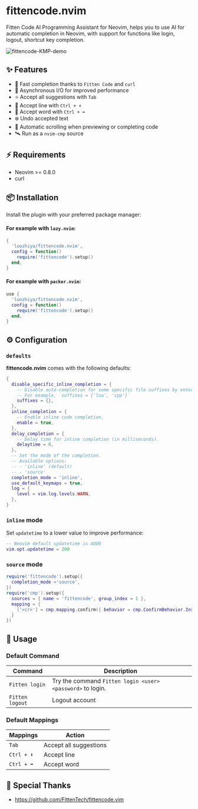 # fittencode.nvim

Fitten Code AI Programming Assistant for Neovim, helps you to use AI for automatic completion in Neovim, with support for functions like login, logout, shortcut key completion.

![fittencode-KMP-demo](https://github.com/luozhiya/fittencode.nvim/assets/90168447/d6fa4c66-f64b-4880-b7a9-4245226be0ac)

## ✨ Features

- 🚀 Fast completion thanks to `Fitten Code` and `curl`
- 🐛 Asynchronous I/O for improved performance
- ⭐️ Accept all suggestions with `Tab`
- 🧪 Accept line with `Ctrl + ⬇️`
- 🔎 Accept word with `Ctrl + ➡️`
- ❄️ Undo accepted text
- 🧨 Automatic scrolling when previewing or completing code
- 🛰️ Run as a `nvim-cmp` source

## ⚡️ Requirements

- Neovim >= 0.8.0
- curl

## 📦 Installation

Install the plugin with your preferred package manager:

#### For example with `lazy.nvim`:

```lua
{
  'luozhiya/fittencode.nvim',
  config = function()
    require('fittencode').setup()
  end,
}
```

#### For example with `packer.nvim`:

```lua
use {
  'luozhiya/fittencode.nvim',
  config = function()
    require('fittencode').setup()
  end,
}
```

## ⚙️ Configuration

### `defaults`

**fittencode.nvim** comes with the following defaults:

```lua
{
  disable_specific_inline_completion = {
    -- Disable auto-completion for some specific file suffixes by entering them below
    -- For example, `suffixes = {'lua', 'cpp'}`
    suffixes = {},
  },
  inline_completion = {
    -- Enable inline code completion.
    enable = true,
  },
  delay_completion = {
    -- Delay time for inline completion (in milliseconds).
    delaytime = 0,
  },
  -- Set the mode of the completion.
  -- Available options:
  -- - 'inline' (default)
  -- - 'source'
  completion_mode = 'inline',
  use_default_keymaps = true,
  log = {
    level = vim.log.levels.WARN,
  },
}
```

### `inline` mode

Set `updatetime` to a lower value to improve performance:

```lua
-- Neovim default updatetime is 4000
vim.opt.updatetime = 200
```

### `source` mode

```lua
require('fittencode').setup({
  completion_mode ='source',
})
require('cmp').setup({
  sources = { name = 'fittencode', group_index = 1 },
  mapping = {
    ['<cr>'] = cmp.mapping.confirm({ behavior = cmp.ConfirmBehavior.Insert, select = false }),
  }
})
```

## 🚀 Usage

### Default Command

| Command         | Description                                                |
|-----------------|------------------------------------------------------------|
| `Fitten login`  | Try the command `Fitten login <user> <password>` to login. |
| `Fitten logout` | Logout account                                             |

### Default Mappings

| Mappings    | Action                 |
|-------------|------------------------|
| `Tab`       | Accept all suggestions |
| `Ctrl + ⬇️` | Accept line            |
| `Ctrl + ➡️` | Accept word            |

## 🎉 Special Thanks

- https://github.com/FittenTech/fittencode.vim
